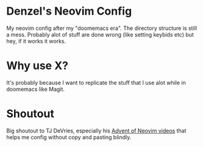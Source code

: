 # Denzel's Neovim Config
My neovim config after my "doomemacs era". The directory structure is still a mess. Probably alot of stuff are done wrong (like setting keybids etc) but hey, if it works it works.

# Why use X?
It's probably because I want to replicate the stuff that I use alot while in doomemacs like Magit.

# Shoutout
Big shoutout to TJ DeVries, especially his [Advent of Neovim videos](https://youtube.com/playlist?list=PLep05UYkc6wTyBe7kPjQFWVXTlhKeQejM) that helps me config without copy and pasting blindly.

